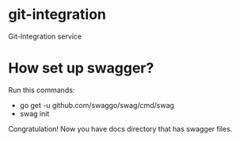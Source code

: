 # git-integration

Git-Integration service

# How set up swagger?
Run this commands:
- go get -u github.com/swaggo/swag/cmd/swag
- swag init

Congratulation! Now you have docs directory that has swagger files.
